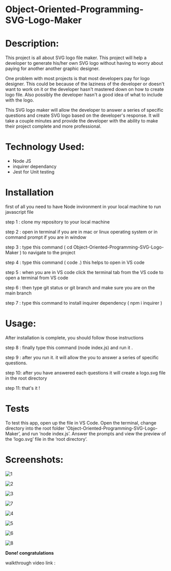 # Object-Oriented-Programming-SVG-Logo-Maker

# Description:

  This project is all about SVG logo file maker. This project will help a developer to generate his/her own SVG logo without having to worry about paying for another another graphic designer.

  One problem with most projects is that most developers pay for logo designer. This could be because of the laziness of the developer or doesn't want to work on it or the developer hasn't mastered down on how to create logo file. Also  possibly the developer hasn't a good idea of what to include with the logo.

  This SVG logo maker will allow the developer to answer a series of specific questions and create SVG logo based on the developer's response. It will take a couple minutes and provide the developer with the ability to make their project complete and more professional.

# Technology Used:

* Node JS
* inquirer dependancy 
* Jest for Unit testing


# Installation

first of all you need to have Node invironment in your local machine to run javascript file

step 1 : clone my repository to your local machine

step 2 :  open in terminal if you are in mac or linux operating system or in command prompt if you are in window

step 3 : type this command  ( cd Object-Oriented-Programming-SVG-Logo-Maker  ) to navigate to the project

step 4 : type this command ( code .) this helps to open in VS code

step 5 : when you are in VS code click the terminal tab from the VS code to open a terminal from VS code

step 6 : then type git status or git branch and make sure you are on the main branch

step 7 : type this command to install inquirer dependency ( npm i inquirer )


# Usage:

After installation is complete, you should follow those instructions

step 8 : finally type this command (node index.js) and run it .

step 9 : after you run it. it will allow the you to answer a series of specific questions.

step 10: after you have answered each questions it will create a logo.svg file in the root directory

step 11: that's it !

# Tests

  To test this app, open up the file in VS Code. Open the terminal, change directory into the root folder 'Object-Oriented-Programming-SVG-Logo-Maker’, and run ‘node index.js’. Answer the prompts and view the preview of the ‘logo.svg’ file in the ‘root directory’.


# Screenshots:

![1](image/1.png)

![2](image/2.png)

![3](image/3.png)

![7](image/7.png)

![4](image/4.png)

![5](image/5.png)

![6](image/6.png)

![8](image/8.png)

**Done!  congratulations**

walkthrough video link :
